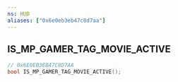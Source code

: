 ```yaml
---
ns: HUD
aliases: ["0x6e0eb3eb47c8d7aa"]
---
```

## IS_MP_GAMER_TAG_MOVIE_ACTIVE

```c
// 0x6E0EB3EB47C8D7AA
bool IS_MP_GAMER_TAG_MOVIE_ACTIVE();
```
